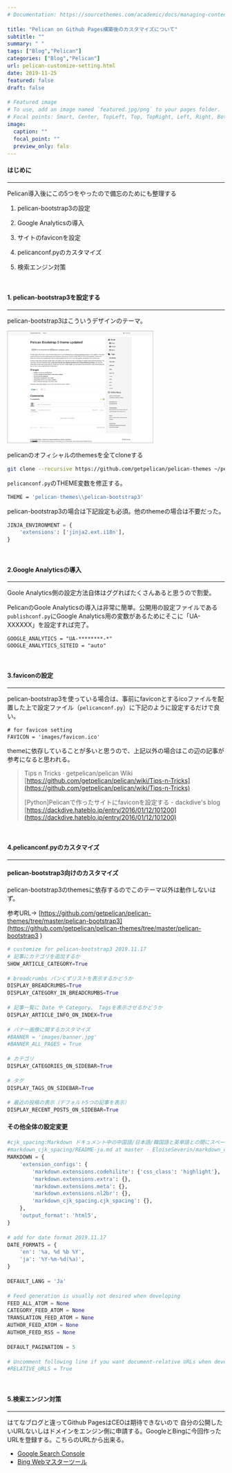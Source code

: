 ```yaml
---
# Documentation: https://sourcethemes.com/academic/docs/managing-content/

title: "Pelican on Github Pages構築後のカスタマイズについて"
subtitle: ""
summary: " "
tags: ["Blog","Pelican"]
categories: ["Blog","Pelican"]
url: pelican-customize-setting.html
date: 2019-11-25
featured: false
draft: false

# Featured image
# To use, add an image named `featured.jpg/png` to your pages folder.
# Focal points: Smart, Center, TopLeft, Top, TopRight, Left, Right, BottomLeft, Bottom, BottomRight.
image:
  caption: ""
  focal_point: ""
  preview_only: fals
---
```


#### **はじめに**

***

Pelican導入後にこの5つをやったので備忘のためにも整理する

1. pelican-bootstrap3の設定

2. Google Analyticsの導入

3. サイトのfaviconを設定

4. pelicanconf.pyのカスタマイズ

5. 検索エンジン対策

   <br/>

#### **1. pelican-bootstrap3を設定する**

***

 pelican-bootstrap3はこういうデザインのテーマ。

<img src="screenshot-article.png" alt="screenshot-article.png" style="zoom: 33%;" /> 

pelicanのオフィシャルのthemesを全てcloneする

```bash
git clone --recursive https://github.com/getpelican/pelican-themes ~/pelican-themes
```

`pelicanconf.py`のTHEME変数を修正する。

```sh
THEME = 'pelican-themes\\pelican-bootstrap3'
```

pelican-bootstrap3の場合は下記設定も必須。他のthemeの場合は不要だった。

```python
JINJA_ENVIRONMENT = {
    'extensions': ['jinja2.ext.i18n'],
}
```

<br/>

#### **2.Google Analyticsの導入**

***

Goole Analytics側の設定方法自体はググればたくさんあると思うので割愛。

PelicanのGoole Analyticsの導入は非常に簡単。公開用の設定ファイルである`publishconf.py`にGoogle Analytics用の変数があるためにそこに「UA-XXXXXX」を設定すれば完了。

```
GOOGLE_ANALYTICS = "UA-********-*"
GOOGLE_ANALYTICS_SITEID = "auto"
```

<br/>

#### **3.faviconの設定**

***

pelican-bootstrap3を使っている場合は、事前にfaviconとするicoファイルを配置した上で設定ファイル（`pelicanconf.py`）に下記のように設定するだけで良い。

```
# for favicon setting
FAVICON = 'images/favicon.ico'
```

themeに依存していることが多いと思うので、上記以外の場合はこの辺の記事が参考になると思われる。

> Tips n Tricks · getpelican/pelican Wiki [https://github.com/getpelican/pelican/wiki/Tips-n-Tricks](https://github.com/getpelican/pelican/wiki/Tips-n-Tricks)
>
> [Python]Pelicanで作ったサイトにfaviconを設定する - dackdive's blog [https://dackdive.hateblo.jp/entry/2016/01/12/101200](https://dackdive.hateblo.jp/entry/2016/01/12/101200)

<br/>

#### **4.pelicanconf.pyのカスタマイズ**

***

#### pelican-bootstrap3向けのカスタマイズ

pelican-bootstrap3のthemesに依存するのでこのテーマ以外は動作しないはず。

参考URL→  [https://github.com/getpelican/pelican-themes/tree/master/pelican-bootstrap3](https://github.com/getpelican/pelican-themes/tree/master/pelican-bootstrap3 ) 

```python
# customize for pelican-bootstrap3 2019.11.17
# 記事にカテゴリを追加するか
SHOW_ARTICLE_CATEGORY=True

# breadcrumbs パンくずリストを表示するかどうか
DISPLAY_BREADCRUMBS=True
DISPLAY_CATEGORY_IN_BREADCRUMBS=True

# 記事一覧に Date や Category、 Tagsを表示させるかどうか
DISPLAY_ARTICLE_INFO_ON_INDEX=True

# バナー画像に関するカスタマイズ
#BANNER = 'images/banner.jpg'
#BANNER_ALL_PAGES = True

# カテゴリ
DISPLAY_CATEGORIES_ON_SIDEBAR=True

# タグ
DISPLAY_TAGS_ON_SIDEBAR=True

# 最近の投稿の表示（デフォルト5つの記事を表示）
DISPLAY_RECENT_POSTS_ON_SIDEBAR=True
```

#### その他全体の設定変更

```python
#cjk_spacing:Markdown ドキュメント中の中国語/日本語/韓国語と英単語との間にスペースを挿入
#markdown_cjk_spacing/README-ja.md at master · EloiseSeverin/markdown_cjk_spacing https://github.com/EloiseSeverin/markdown_cjk_spacing/blob/master/README-ja.md
MARKDOWN = {
    'extension_configs': {
        'markdown.extensions.codehilite': {'css_class': 'highlight'},
        'markdown.extensions.extra': {},
        'markdown.extensions.meta': {},
        'markdown.extensions.nl2br': {},        
        'markdown_cjk_spacing.cjk_spacing': {},
    },
    'output_format': 'html5',
}

# add for date format 2019.11.17
DATE_FORMATS = {
    'en': '%a, %d %b %Y',
    'ja': '%Y-%m-%d(%a)',
}

DEFAULT_LANG = 'Ja'

# Feed generation is usually not desired when developing
FEED_ALL_ATOM = None
CATEGORY_FEED_ATOM = None
TRANSLATION_FEED_ATOM = None
AUTHOR_FEED_ATOM = None
AUTHOR_FEED_RSS = None

DEFAULT_PAGINATION = 5

# Uncomment following line if you want document-relative URLs when developing
#RELATIVE_URLS = True

```

<br/>

#### **5.検索エンジン対策**

***

はてなブログと違ってGithub PagesはCEOは期待できないので 自分の公開したいURLないしはドメインをエンジン側に申請する。GoogleとBingに今回作ったURLを登録する。こちらのURLから出来る。

-  [Google Search Console](https://search.google.com/search-console) 
-  [Bing Webマスターツール](https://www.bing.com/toolbox/webmaster/) 

<br/>

